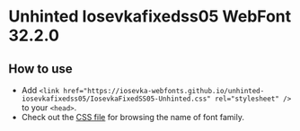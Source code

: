 # Unhinted Iosevkafixedss05 WebFont 32.2.0

## How to use

- Add `<link href="https://iosevka-webfonts.github.io/unhinted-iosevkafixedss05/IosevkaFixedSS05-Unhinted.css" rel="stylesheet" />` to your `<head>`.
- Check out the [CSS file](./IosevkaFixedSS05-Unhinted.css) for browsing the name of font family.
